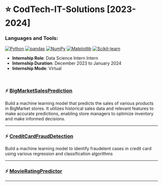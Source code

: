 # :star: CodTech-IT-Solutions [2023-2024]
### Languages and Tools:
[![Python](https://img.shields.io/badge/Python-%233776AB.svg?logo=python&style=flat-square&logoColor=white)](https://www.python.org/)
[![pandas](https://img.shields.io/badge/pandas-%23150458.svg?logo=pandas&style=flat-square&logoColor=white)](https://pandas.pydata.org/)
[![NumPy](https://img.shields.io/badge/NumPy-%23013243.svg?logo=numpy&style=flat-square&logoColor=white)](https://numpy.org/)
[![Matplotlib](https://img.shields.io/badge/Matplotlib-%23D81B60.svg?logo=matplotlib&style=flat-square&logoColor=white)](https://matplotlib.org/)
[![Scikit-learn](https://img.shields.io/badge/Scikit--learn-%23F7931E.svg?logo=scikit-learn&style=flat-square&logoColor=white)](https://scikit-learn.org/)
 

- **Internship Role**: Data Science Intern Intern
- **Internship Duration**: December 2023 to January 2024
- **Internship Mode**: Virtual

<br>

### :zap: [BigMarketSalesPrediction]()
Build a machine learning model that predicts the sales of various products in BigMarket stores. It utilizes historical sales data and relevant features to make accurate predictions, enabling store managers to optimize inventory and make informed decisions.
***

### :zap: [CreditCardFraudDetection](https://github.com/Ghimanshigit03/CodTech-IT-Solutions/blob/main/Implementation_Insurance_Claims.ipynb)
Build a machine learning model to identify fraudelent cases in credit card using various regression and classification algorithms
***

### :zap: [MovieRatingPredictor]()
***
